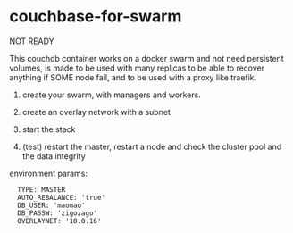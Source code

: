 # couchbase-for-swarm

NOT READY

This couchdb container works on a docker swarm and not need persistent volumes, is made to be used with many replicas to be able to recover anything if SOME node fail, and to be used with a proxy like traefik.

1) create your swarm, with managers and workers.

2) create an overlay network with a subnet

3) start the stack

4) (test) restart the master, restart a node and check the cluster pool and the data integrity


environment params:


      TYPE: MASTER
      AUTO_REBALANCE: 'true'
      DB_USER: 'maomao'
      DB_PASSW: 'zigozago'
      OVERLAYNET: '10.0.16'




